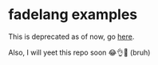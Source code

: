 # fadelang examples

This is deprecated as of now, go [here](https://fadelang.github.io/tutorial-and-examples/).

Also, I will yeet this repo soon 😂👌💯 (bruh)